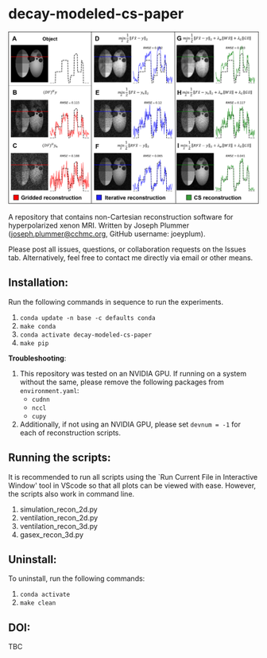 # decay-modeled-cs-paper
![Figure1](Fig1.png)

A repository that contains non-Cartesian reconstruction software for hyperpolarized xenon MRI. Written by Joseph Plummer (joseph.plummer@cchmc.org, GitHub username: joeyplum). 

Please post all issues, questions, or collaboration requests on the Issues tab. Alternatively, feel free to contact me directly via email or other means. 

## Installation:

Run the following commands in sequence to run the experiments.

1. `conda update -n base -c defaults conda`
2. `make conda`
3. `conda activate decay-modeled-cs-paper`
4. `make pip`

**Troubleshooting**:

1. This repository was tested on an NVIDIA GPU. If running on a system without
   the same, please remove the following packages from `environment.yaml`:
   - `cudnn`
   - `nccl`
   - `cupy`
2. Additionally, if not using an NVIDIA GPU, please set `devnum = -1` for each
   of reconstruction scripts.

## Running the scripts: 

It is recommended to run all scripts using the `Run Current File in Interactive Window' tool in VScode so that all plots can be viewed with ease. However, the scripts also work in command line. 
1. simulation_recon_2d.py
2. ventilation_recon_2d.py
3. ventilation_recon_3d.py
4. gasex_recon_3d.py

## Uninstall:

To uninstall, run the following commands:

1. `conda activate`
2. `make clean`


## DOI:
TBC
